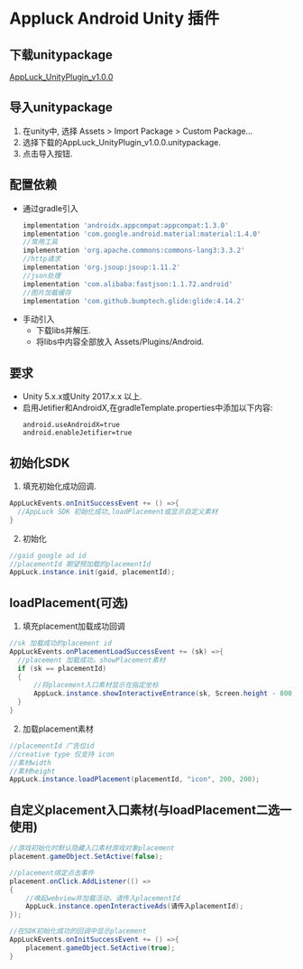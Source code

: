 Appluck Android Unity 插件
=========


下载unitypackage
--------
 [AppLuck_UnityPlugin_v1.0.0][alup]

导入unitypackage
--------
1. 在unity中, 选择 Assets > Import Package > Custom Package…
2. 选择下载的AppLuck_UnityPlugin_v1.0.0.unitypackage.
3. 点击导入按钮.

配置依赖
--------
* 通过gradle引入
  ```groovy
  implementation 'androidx.appcompat:appcompat:1.3.0'
  implementation 'com.google.android.material:material:1.4.0'
  //常用工具
  implementation 'org.apache.commons:commons-lang3:3.3.2'
  //http请求
  implementation 'org.jsoup:jsoup:1.11.2'
  //json处理
  implementation 'com.alibaba:fastjson:1.1.72.android'
  //图片加载缓存
  implementation 'com.github.bumptech.glide:glide:4.14.2'
  ```
 * 手动引入
    * 下载libs并解压.
    * 将libs中内容全部放入 Assets/Plugins/Android.
  
要求
--------
* Unity 5.x.x或Unity 2017.x.x 以上.
* 启用Jetifier和AndroidX,在gradleTemplate.properties中添加以下内容:
  ```
  android.useAndroidX=true
  android.enableJetifier=true 
  ```

初始化SDK
--------
1. 填充初始化成功回调. 
  ```c#
  AppLuckEvents.onInitSuccessEvent += () =>{
    //AppLuck SDK 初始化成功,loadPlacement或显示自定义素材
  }
  ```
2. 初始化
  ```c#
  //gaid google ad id
  //placementId 期望预加载的placementId
  AppLuck.instance.init(gaid, placementId);
  ```

loadPlacement(可选)
--------
1. 填充placement加载成功回调
  ```c#
  //sk 加载成功的placement id
  AppLuckEvents.onPlacementLoadSuccessEvent += (sk) =>{
    //placement 加载成功，showPlacement素材
    if (sk == placementId)
    {
        //将placement入口素材显示在指定坐标
        AppLuck.instance.showInteractiveEntrance(sk, Screen.height - 800, Screen.width - 600);
    }
  }
  ```
2. 加载placement素材
  ```c#
  //placementId 广告位id
  //creative type 仅支持 icon
  //素材width 
  //素材height 
  AppLuck.instance.loadPlacement(placementId, "icon", 200, 200);
  ```

自定义placement入口素材(与loadPlacement二选一使用)
--------
```c#
//游戏初始化时默认隐藏入口素材游戏对象placement
placement.gameObject.SetActive(false);

//placement绑定点击事件
placement.onClick.AddListener(() =>
{
    //唤起webview并加载活动，请传入placementId
    AppLuck.instance.openInteractiveAds(请传入placementId);
});

//在SDK初始化成功的回调中显示placement
AppLuckEvents.onInitSuccessEvent += () =>{
    placement.gameObject.SetActive(true);
}
```




 [alup]: https://github.com/jxsong1989/appluck-intergration-guide-uniwebview-unity/releases/tag/v1
